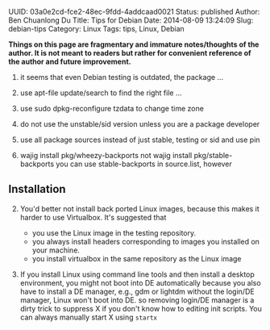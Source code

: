 UUID: 03a0e2cd-fce2-48ec-9fdd-4addcaad0021
Status: published
Author: Ben Chuanlong Du
Title: Tips for Debian
Date: 2014-08-09 13:24:09
Slug: debian-tips
Category: Linux
Tags: tips, Linux, Debian

**Things on this page are fragmentary and immature notes/thoughts of the author. 
It is not meant to readers but rather for convenient reference of the author and future improvement.**
 
1. it seems that even Debian testing is outdated, the package ...

2. use apt-file update/search to find the right file ...

3. use sudo dpkg-reconfigure tzdata to change time zone

4. do not use the unstable/sid version unless you are a package developer

5. use all package sources instead of just stable, testing or sid
and use pin

6. wajig install pkg/wheezy-backports 
not wajig install pkg/stable-backports
you can use stable-backports in source.list, however

## Installation

2. You'd better not install back ported Linux images, 
because this makes it harder to use Virtualbox.
It's suggested that 
    - you use the Linux image in the testing repository.
    - you always install headers corresponding to images you installed on your machine. 
    - you install virtualbox in the same repository as the Linux image

24. If you install Linux using command line tools 
and then install a desktop environment, you might not boot into DE automatically 
because you also have to install a DE manager, e.g., gdm or lightdm
without the login/DE manager, Linux won't boot into DE.
so removing login/DE manager is a dirty trick to suppress X if you don't know 
how to editing init scripts.
You can always manually start X using `startx`

